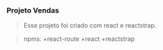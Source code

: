 ### Projeto Vendas

> Esse projeto foi criado com react e reactstrap.

>npms: 
+react-route
+react
+reactstrap

